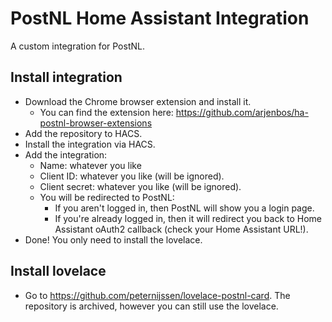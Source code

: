 # PostNL Home Assistant Integration
A custom integration for PostNL. 

## Install integration
- Download the Chrome browser extension and install it.
  - You can find the extension here: https://github.com/arjenbos/ha-postnl-browser-extensions
- Add the repository to HACS.
- Install the integration via HACS.
- Add the integration:
  - Name: whatever you like
  - Client ID: whatever you like (will be ignored).
  - Client secret: whatever you like (will be ignored).
  - You will be redirected to PostNL:
    - If you aren't logged in, then PostNL will show you a login page.
    - If you're already logged in, then it will redirect you back to Home Assistant oAuth2 callback (check your Home Assistant URL!).
- Done! You only need to install the lovelace.

## Install lovelace
- Go to https://github.com/peternijssen/lovelace-postnl-card. The repository is archived, however you can still use the lovelace.
